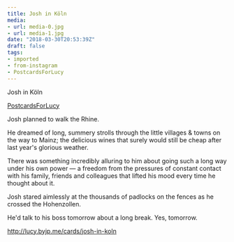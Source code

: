 ```yaml
---
title: Josh in Köln
media:
- url: media-0.jpg
- url: media-1.jpg
date: "2018-03-30T20:53:39Z"
draft: false
tags:
- imported
- from-instagram
- PostcardsForLucy
---
```

Josh in Köln

[PostcardsForLucy](/tags/postcardsforlucy)



Josh planned to walk the Rhine.



He dreamed of long, summery strolls through the little villages & towns on the way to Mainz; the delicious wines that surely would still be cheap after last year's glorious weather.



There was something incredibly alluring to him about going such a long way under his own power — a freedom from the pressures of constant contact with his family, friends and colleagues that lifted his mood every time he thought about it.



Josh stared aimlessly at the thousands of padlocks on the fences as he crossed the Hohenzollen.



He'd talk to his boss tomorrow about a long break. Yes, tomorrow.



http://lucy.byjp.me/cards/josh-in-koln
